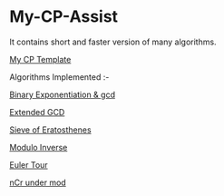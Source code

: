 # My-CP-Assist
It contains short and faster version of many algorithms.

[My CP Template](https://github.com/smit-mist/My-CP-Assist/blob/main/template.cpp)

Algorithms Implemented :-

[Binary Exponentiation & gcd](https://github.com/smit-mist/My-CP-Assist/blob/main/Math/basic_math.cpp)

[Extended GCD](https://github.com/smit-mist/My-CP-Assist/blob/main/Math/basic_math.cpp)

[Sieve of Eratosthenes](https://github.com/smit-mist/My-CP-Assist/blob/main/Math/basic_math.cpp)

[Modulo Inverse](https://github.com/smit-mist/My-CP-Assist/blob/main/Math/basic_math.cpp)

[Euler Tour](https://github.com/smit-mist/My-CP-Assist/blob/main/Tree%20%26%20Graph/euler_tour.cpp)

[nCr under mod](https://github.com/smit-mist/My-CP-Assist/blob/main/Math/basic_math.cpp)

